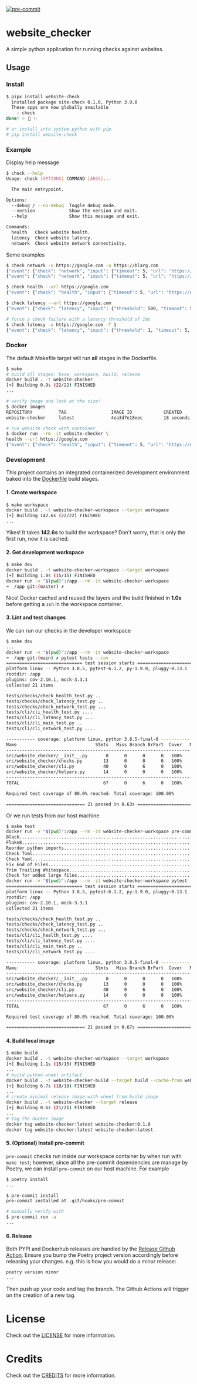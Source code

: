 <!-- [![Tests](https://github.com/aidanmelen/website-checker/workflows/Tests/badge.svg)](https://github.com/aidanmelen/website-checker/actions?workflow=Tests) -->
<!-- [![Codecov](https://codecov.io/gh/aidanmelen/website-checker/branch/master/graph/badge.svg)](https://codecov.io/gh/aidanmelen/website-checker) -->
<!-- [![PyPI](https://img.shields.io/pypi/v/website-checker.svg)](https://pypi.org/project/website-checker/) -->
<!-- [![Read the Docs](https://readthedocs.org/projects/website-checker/badge/)](https://website-checker.readthedocs.io/) -->
[![pre-commit](https://img.shields.io/badge/pre--commit-enabled-brightgreen?logo=pre-commit&logoColor=white)](https://github.com/pre-commit/pre-commit)

# website_checker

A simple python application for running checks against websites.

## Usage

### Install

```bash
$ pipx install website-check
  installed package site-check 0.1.0, Python 3.9.0
  These apps are now globally available
    - check
done! ✨ 🌟 ✨

# or install into system python with pip
# pip install website-check
```

### Example

Display help message

```bash
$ check --help
Usage: check [OPTIONS] COMMAND [ARGS]...

  The main entrypoint.

Options:
  --debug / --no-debug  Toggle debug mode.
  --version             Show the version and exit.
  --help                Show this message and exit.

Commands:
  health   Check website health.
  latency  Check website latency.
  network  Check website network connectivity.
```

Some examples

```bash
$ check network -u https://google.com -u https://blarg.com
{"event": {"check": "network", "input": {"timeout": 5, "url": "https://google.com"}, "output": "pass"}, "logger": "website-checker", "timestamp": "2020-11-30T05:27:23.413281"}
{"event": {"check": "network", "input": {"timeout": 5, "url": "https://blarg.com"}, "output": "fail"}, "logger": "website-checker", "timestamp": "2020-11-30T05:27:23.443994"}

$ check health --url https://google.com
{"event": {"check": "health", "input": {"timeout": 5, "url": "https://google.com"}, "output": "pass"}, "logger": "website-checker", "timestamp": "2020-11-30T05:27:49.413241"}

$ check latency --url https://google.com
{"event": {"check": "latency", "input": {"threshold": 500, "timeout": 5, "url": "https://google.com"}, "output": "pass"}, "logger": "website-checker", "timestamp": "2020-11-30T05:28:14.460530"}

# force a check failure with a latency threshold of 1ms
$ check latency -u https://google.com -T 1
{"event": {"check": "latency", "input": {"threshold": 1, "timeout": 5, "url": "https://google.com"}, "output": "fail"}, "logger": "website-checker", "timestamp": "2020-11-30T15:17:30.897261"}
```

### Docker

The default Makefile target will run **all** stages in the Dockerfile.

```bash
$ make
# build all stages: base, workspace, build, release
docker build . -t website-checker
[+] Building 0.9s (22/22) FINISHED
...

# verify image and look at the size!
$ docker images
REPOSITORY          TAG                 IMAGE ID            CREATED             SIZE
website-checker     latest              4ea3d7e18eec        18 seconds ago      55.6MB

# run website check with container
$ docker run --rm -it website-checker \
health --url https://google.com
{"event": {"check": "health", "input": {"timeout": 5, "url": "https://google.com"}, "output": "pass"}, "logger": "website-checker", "timestamp": "2020-11-30T05:00:23.444290"}
```

### Development

This project contains an integrated containerized development environment baked into the [Dockerfile](./Dockerfile) build stages.

#### 1. Create workspace

```bash
$ make workspace
docker build . -t website-checker-workspace --target workspace
[+] Building 142.6s (22/22) FINISHED
...
```

Yikes! It takes **142.6s** to build the workspace? Don't worry, that is only the first run, now it is cached.

#### 2. Get development workspace

```bash
$ make dev
docker build . -t website-checker-workspace --target workspace
[+] Building 1.0s (15/15) FINISHED
docker run -v "$(pwd)":/app --rm -it website-checker-workspace
➜  /app git:(master) ✗
```

Nice! Docker cached and reused the layers and the build finished in **1.0s** before getting a `zsh` in the workspace container.

#### 3. Lint and test changes

We can run our checks in the developer workspace

```bash
$ make dev
...
docker run -v "$(pwd)":/app --rm -it website-checker-workspace
➜  /app git:(main) ✗ pytest tests --cov
============================= test session starts ==============================
platform linux -- Python 3.8.5, pytest-6.1.2, py-1.9.0, pluggy-0.13.1
rootdir: /app
plugins: cov-2.10.1, mock-3.3.1
collected 21 items

tests/checks/check_health_test.py ..                                     [  9%]
tests/checks/check_latency_test.py ..                                    [ 19%]
tests/checks/check_network_test.py ...                                   [ 33%]
tests/cli/cli_health_test.py ....                                        [ 52%]
tests/cli/cli_latency_test.py ....                                       [ 71%]
tests/cli/cli_main_test.py ..                                            [ 80%]
tests/cli/cli_network_test.py ....                                       [100%]

----------- coverage: platform linux, python 3.8.5-final-0 -----------
Name                              Stmts   Miss Branch BrPart  Cover   Missing
-----------------------------------------------------------------------------
src/website_checker/__init__.py       0      0      0      0   100%
src/website_checker/checks.py        13      0      0      0   100%
src/website_checker/cli.py           40      0      6      0   100%
src/website_checker/helpers.py       14      0      0      0   100%
-----------------------------------------------------------------------------
TOTAL                                67      0      6      0   100%

Required test coverage of 80.0% reached. Total coverage: 100.00%

============================== 21 passed in 0.63s ==============================
```

Or we run tests from our host machine

```bash
$ make test
docker run -v "$(pwd)":/app --rm -it website-checker-workspace pre-commit run -a
Black....................................................................Passed
Flake8...................................................................Passed
Reorder python imports...................................................Passed
Check Toml...............................................................Passed
Check Yaml...............................................................Passed
Fix End of Files.........................................................Passed
Trim Trailing Whitespace.................................................Passed
Check for added large files..............................................Passed
docker run -v "$(pwd)":/app --rm -it website-checker-workspace pytest --cov src
============================= test session starts ==============================
platform linux -- Python 3.8.5, pytest-6.1.2, py-1.9.0, pluggy-0.13.1
rootdir: /app
plugins: cov-2.10.1, mock-3.3.1
collected 21 items

tests/checks/check_health_test.py ..                                     [  9%]
tests/checks/check_latency_test.py ..                                    [ 19%]
tests/checks/check_network_test.py ...                                   [ 33%]
tests/cli/cli_health_test.py ....                                        [ 52%]
tests/cli/cli_latency_test.py ....                                       [ 71%]
tests/cli/cli_main_test.py ..                                            [ 80%]
tests/cli/cli_network_test.py ....                                       [100%]

----------- coverage: platform linux, python 3.8.5-final-0 -----------
Name                              Stmts   Miss Branch BrPart  Cover   Missing
-----------------------------------------------------------------------------
src/website_checker/__init__.py       0      0      0      0   100%
src/website_checker/checks.py        13      0      0      0   100%
src/website_checker/cli.py           40      0      6      0   100%
src/website_checker/helpers.py       14      0      0      0   100%
-----------------------------------------------------------------------------
TOTAL                                67      0      6      0   100%

Required test coverage of 80.0% reached. Total coverage: 100.00%

============================== 21 passed in 0.67s ==============================
```

#### 4. Build local image

```bash
$ make build
docker build . -t website-checker-workspace --target workspace
[+] Building 1.1s (15/15) FINISHED
...
# build python wheel artifact
docker build . -t website-checker-build --target build --cache-from website-checker-workspace
[+] Building 6.7s (18/18) FINISHED
...
# create minimal release image with wheel from build image
docker build . -t website-checker --target release
[+] Building 0.6s (21/21) FINISHED
...
# tag the docker image
docker tag website-checker:latest website-checker:0.1.0
docker tag website-checker:latest website-checker:latest
```

#### 5. (Optional) Install pre-commit

`pre-commit` checks run inside our workspace container by when run with `make test`; however, since all the pre-commit dependencies are manage by Poetry, we can install `pre-commit` on our host machine. For example

```bash
$ poetry install
...

$ pre-commit install
pre-commit installed at .git/hooks/pre-commit

# manually verify with
$ pre-commit run -a
...
```

#### 6. Release

Both PYPI and Dockerhub releases are handled by the [Release Github Action](./.github/worksflows/release.yml). Ensure you bump the Poetry project version accordingly before releasing your changes. e.g. this is how you would do a minor release:

```bash
poetry version minor
...
```

Then push up your code and tag the branch. The Github Actions will trigger on the creation of a new tag.

# License

Check out the [LICENSE](./LICENSE) for more information.

# Credits

Check out the [CREDITS](./docs/CREDITS.md) for more information.
